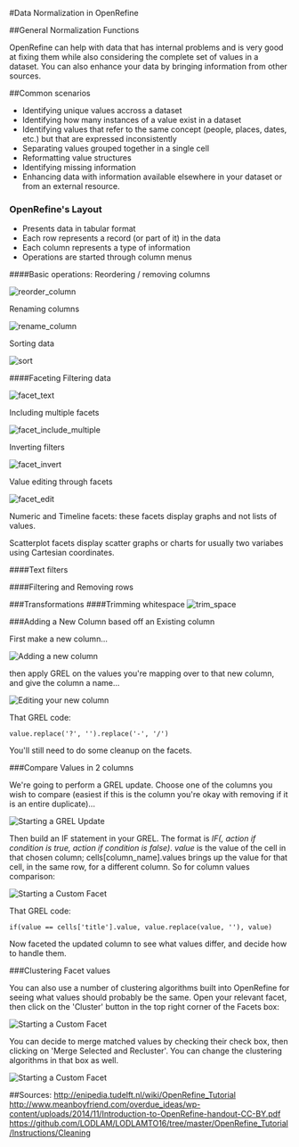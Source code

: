 #Data Normalization in OpenRefine

##General Normalization Functions

OpenRefine can help with data that has internal problems and is very good at fixing them while also considering the complete set of values in a dataset. You can also enhance your data by bringing information from other sources.

##Common scenarios

- Identifying unique values accross a dataset
- Identifying how many instances of a value exist in a dataset
- Identifying values that refer to the same concept (people, places, dates, etc.) but that are expressed inconsistently
- Separating values grouped together in a single cell
- Reformatting value structures
- Identifying missing information
- Enhancing data with information available elsewhere in your dataset or from an external resource.


### OpenRefine's Layout
- Presents data in tabular format
- Each row represents a record (or part of it) in the data
- Each column represents a type of information
- Operations are started through column menus

####Basic operations:
Reordering / removing columns

![reorder_column](../screenshots/reorder_column.png)

Renaming columns

![rename_column](../screenshots/rename_column.png)

Sorting data

![sort](../screenshots/sort.png)

####Faceting
Filtering data

![facet_text](../screenshots/facet_text.png)

Including multiple facets

![facet_include_multiple](../screenshots/facet_include_multiple.png)

Inverting filters

![facet_invert](../screenshots/facet_invert.png)

Value editing through facets

![facet_edit](../screenshots/facet_edit.png)

Numeric and Timeline facets: these facets display graphs and not lists of values.

Scatterplot facets display scatter graphs or charts for usually two variabes using Cartesian coordinates.

####Text filters

####Filtering and Removing rows


###Transformations
####Trimming whitespace
![trim_space](../screenshots/trim_space.png)


###Adding a New Column based off an Existing column

First make a new column...

![Adding a new column](../../Images/newCol.png)

then apply GREL on the values you're mapping over to that new column, and give the column a name...

![Editing your new column](../../Images/newColEdit.png)

That GREL code:

```
value.replace('?', '').replace('-', '/')
```

You'll still need to do some cleanup on the facets.

###Compare Values in 2 columns

We're going to perform a GREL update. Choose one of the columns you wish to compare (easiest if this is the column you're okay with removing if it is an entire duplicate)...

![Starting a GREL Update](../../Images/grelUpdate.png)

Then build an IF statement in your GREL. The format is *IF(<condition>, action if condition is true, action if condition is false)*. *value* is the value of the cell in that chosen column; cells[column_name].values brings up the value for that cell, in the same row, for a different column. So for column values comparison:

![Starting a Custom Facet](../../Images/colCompare.png)

That GREL code:

```
if(value == cells['title'].value, value.replace(value, ''), value)
```

Now faceted the updated column to see what values differ, and decide how to handle them.

###Clustering Facet values

You can also use a number of clustering algorithms built into OpenRefine for seeing what values should probably be the same. Open your relevant facet, then click on the 'Cluster' button in the top right corner of the Facets box:

![Starting a Custom Facet](../../Images/facets.png)

You can decide to merge matched values by checking their check box, then clicking on 'Merge Selected and Recluster'. You can change the clustering algorithms in that box as well.

![Starting a Custom Facet](../../Images/cluster.png)


##Sources:
http://enipedia.tudelft.nl/wiki/OpenRefine_Tutorial
http://www.meanboyfriend.com/overdue_ideas/wp-content/uploads/2014/11/Introduction-to-OpenRefine-handout-CC-BY.pdf
https://github.com/LODLAM/LODLAMTO16/tree/master/OpenRefine_Tutorial/Instructions/Cleaning